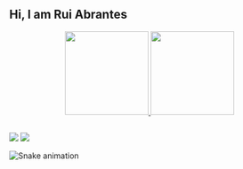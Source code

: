 ## Hi, I am Rui Abrantes
<div align="center">
  <a href="https://github.com/rui-abrantes">
  <img height="150em" src="https://github-readme-stats.vercel.app/api?username=rui-abrantes&show_icons=true&theme=dracula&include_all_commits=true&count_private=true"/>
  <img height="150em" src="https://github-readme-stats.vercel.app/api/top-langs/?username=rui-abrantes&layout=compact&langs_count=7&theme=dracula"/>
</div>

  
  ##
 
<div> 
  <a href = "mailto:ruimiguel.abrantes@gmail.com"><img src="https://img.shields.io/badge/-Gmail-%23333?style=for-the-badge&logo=gmail&logoColor=white" target="_blank"></a>
  <a href="https://www.linkedin.com/in/rui-abrantes-51b3931a3/" target="_blank"><img src="https://img.shields.io/badge/-LinkedIn-%230077B5?style=for-the-badge&logo=linkedin&logoColor=white" target="_blank"></a> 
 
![Snake animation](https://github.com/rui-abrantes/rui-abrantes/blob/output/github-contribution-grid-snake.svg)
 
</div>

